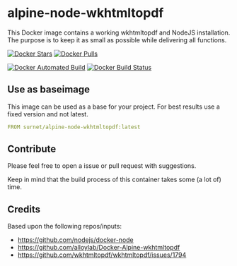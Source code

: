 # alpine-node-wkhtmltopdf

This Docker image contains a working wkhtmltopdf and NodeJS installation. The purpose is to keep it as small as possible while delivering all functions.

[![Docker Stars](https://img.shields.io/docker/stars/surnet/alpine-node-wkhtmltopdf.svg)](https://hub.docker.com/r/surnet/alpine-node-wkhtmltopdf/)
[![Docker Pulls](https://img.shields.io/docker/pulls/surnet/alpine-node-wkhtmltopdf.svg)](https://hub.docker.com/r/surnet/alpine-node-wkhtmltopdf/)

[![Docker Automated Build](https://img.shields.io/docker/automated/surnet/alpine-node-wkhtmltopdf.svg)](https://hub.docker.com/r/surnet/alpine-node-wkhtmltopdf/)
[![Docker Build Status](https://img.shields.io/docker/build/surnet/alpine-node-wkhtmltopdf.svg)](https://hub.docker.com/r/surnet/alpine-node-wkhtmltopdf/)

## Use as baseimage

This image can be used as a base for your project. For best results use a fixed version and not latest.

```yaml
FROM surnet/alpine-node-wkhtmltopdf:latest
```

## Contribute

Please feel free to open a issue or pull request with suggestions.

Keep in mind that the build process of this container takes some (a lot of) time.

## Credits

Based upon the following repos/inputs:
- https://github.com/nodejs/docker-node
- https://github.com/alloylab/Docker-Alpine-wkhtmltopdf
- https://github.com/wkhtmltopdf/wkhtmltopdf/issues/1794
